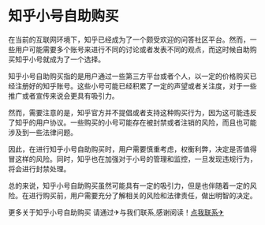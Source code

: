 # 知乎小号自助购买

在当前的互联网环境下，知乎已经成为了一个颇受欢迎的问答社区平台。然而，一些用户可能需要多个账号来进行不同的讨论或者发表不同的观点，而这时候自助购买知乎小号就成为了一个选择。

知乎小号自助购买指的是用户通过一些第三方平台或者个人，以一定的价格购买已经注册好的知乎账号。这些小号可能已经积累了一定的声望或者关注度，对于一些推广或者宣传来说会更具有吸引力。

然而，需要注意的是，知乎官方并不提倡或者支持这种购买行为，因为这可能违反了知乎的用户协议。一些购买的小号可能存在被封禁或者注销的风险，而且也可能涉及到一些法律问题。

因此，在进行知乎小号自助购买时，用户需要慎重考虑，权衡利弊，决定是否值得冒这样的风险。同时，知乎也在加强对于小号的管理和监控，一旦发现违规行为，将会进行封禁处理。

总的来说，知乎小号自助购买虽然可能具有一定的吸引力，但是也伴随着一定的风险。在进行购买前，用户需要充分了解相关的风险和法律责任，做出明智的决定。

更多关于知乎小号自助购买 请通过✈与我们联系,感谢阅读！[点我联系✈](https://www.G208.com)